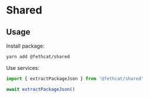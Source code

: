 # Shared

## Usage

Install package:

```bash
yarn add @fethcat/shared
```

Use services:

```typescript
import { extractPackageJson } from '@fethcat/shared'

await extractPackageJson()
```
